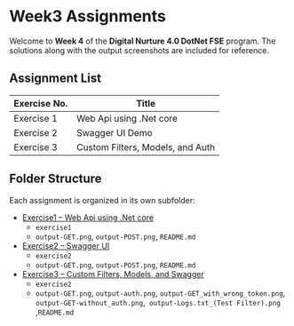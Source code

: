 # Week3 Assignments

Welcome to **Week 4** of the **Digital Nurture 4.0 DotNet FSE** program.
The solutions along with the output screenshots are included for reference.

## Assignment List

| Exercise No. | Title                                      |
|--------------|--------------------------------------------|
| Exercise 1   | Web Api using .Net core             |
| Exercise 2   | Swagger UI Demo             |
| Exercise 3  | Custom Filters, Models, and Auth            |

## Folder Structure

Each assignment is organized in its own subfolder:

* [Exercise1 – Web Api using .Net core](./Exercise1)
    * `exercise1` 
    * `output-GET.png`, `output-POST.png`, `README.md`
* [Exercise2 – Swagger UI](./Exercise2)
    * `exercise2` 
    * `output-GET.png`, `output-POST.png`, `README.md`
* [Exercise3 – Custom Filters, Models, and Swagger](./Exercise2)
    * `exercise2` 
    * `output-GET.png`, `output-auth.png`, `output-GET_with_wrong_token.png`, `output-GET-without_auth.png`,` output-Logs.txt_(Test Filter).png` ,`README.md`